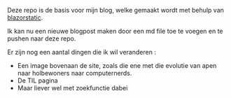 Deze repo is de basis voor mijn blog, welke gemaakt wordt met behulp van [blazorstatic](https://github.com/BlazorStatic). 

Ik kan nu een nieuwe blogpost maken door een md file toe te voegen en te pushen naar deze repo.  

Er zijn nog een aantal dingen die ik wil veranderen : 
- Een image bovenaan de site, zoals die ene met die evolutie van apen naar holbewoners naar computernerds.
- De TIL pagina
- Maar liever wel met zoekfunctie dabei